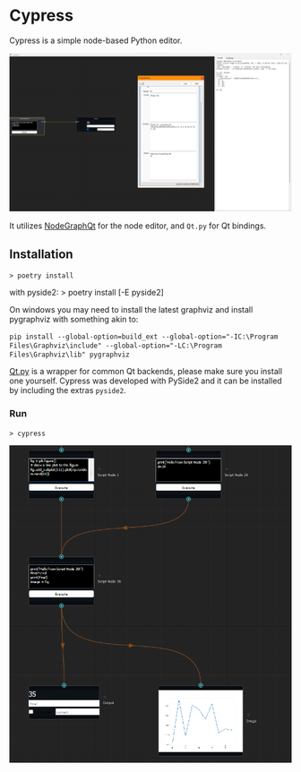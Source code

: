 # Cypress

Cypress is a simple node-based Python editor.

![](https://raw.githubusercontent.com/GRAYgoose124/cypress/main/screenshots/cypress_1.png)

It utilizes [NodeGraphQt](https://github.com/jchanvfx/NodeGraphQt) for the node editor, and `Qt.py` for Qt bindings. 

## Installation
    > poetry install

with pyside2:
    > poetry install [-E pyside2]

On windows you may need to install the latest graphviz and install pygraphviz with something akin to:

    pip install --global-option=build_ext --global-option="-IC:\Program Files\Graphviz\include" --global-option="-LC:\Program Files\Graphviz\lib" pygraphviz

[Qt.py](https://github.com/mottosso/Qt.py) is a wrapper for common Qt backends, please make sure you install one yourself. Cypress was developed with PySide2 and it can be installed by including the extras `pyside2`.

### Run
    > cypress

![](https://raw.githubusercontent.com/GRAYgoose124/cypress/main/screenshots/cypress_2.png)
